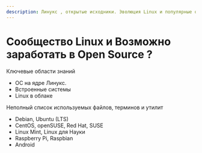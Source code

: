 ```yaml
---
description: Линукс , открытые исходники. Эволюция Linux и популярные операционные системы
---
```


# Сообщество Linux и Возможно заработать в Open Source ?

Ключевые области знаний

* ОС на ядре Линукс.
* Встроенные системы
* Linux в облаке

Неполный список используемых файлов, терминов и утилит

* Debian, Ubuntu (LTS)
* CentOS, openSUSE, Red Hat, SUSE
* Linux Mint,  Linux для Науки
* Raspberry Pi, Raspbian
* Android
